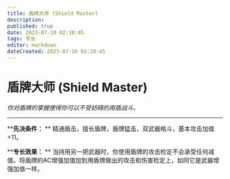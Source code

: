 ```yaml
---
title: 盾牌大师 (Shield Master)
description: 
published: true
date: 2023-07-10 02:10:45
tags: 专长
editor: markdown
dateCreated: 2023-07-10 02:10:45
---
```


# 盾牌大师 (Shield Master)

_你对盾牌的掌握使得你可以不受妨碍的用盾战斗。_

* * *

****先决条件：** ** 精通盾击，擅长盾牌，盾牌猛击，双武器格斗，基本攻击加值+11。

****专长效果：** **
当持用另一把武器时，你使用盾牌的攻击检定不会承受任何减值。将盾牌的AC增强加值加到用盾牌做出的攻击和伤害检定上，如同它是武器增强加值一样。

